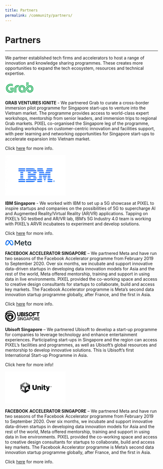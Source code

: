 ```yaml
---
title: Partners
permalink: /community/partners/
---
```

# Partners
---

We partner established tech firms and accelerators to host a range of innovation and knowledge sharing programmes. These creates more opportunities to expand the tech ecosystem, resources and technical expertise. 


![](/images/partners/grab-resized.png)

**GRAB VENTURES IGNITE** - We partnered Grab to curate a cross-border immersion pilot programme for Singapore start-ups to venture into the Vietnam market. The programme provides access to world-class expert workshops, mentorship from senior leaders, and immersion trips to regional Grab markets. PIXEL co-organised the Singapore leg of the programme, including workshops on customer-centric innovation and facilities support, with peer learning and networking opportunities for Singapore start-ups to accelerate expansion into Vietnam market. 

Click [here](https://www.grab.com/sg/press/business/grab-collaborates-with-imda-to-pilot-grab-ventures-ignite-in-singapore/) for more info. 

![](/images/partners/ibm.png)

**IBM Singapore** -  We worked with IBM to set up a 5G showcase at PIXEL to inspire startups and companies on the possibilities of 5G to supercharge AI and Augmented Reality/Virtual Reality (AR/VR) applications. Tapping on PIXEL’s 5G testbed and AR/VR lab, IBM’s 5G Industry 4.0 team is working with PIXEL’s ARVR incubatees to experiment and develop solutions.

Click [here](https://www.imda.gov.sg/news-and-events/Media-Room/Media-Releases/2020/IBM-IMDA-M1-and-Samsung-to-Collaborate-on-Singapores-First-5G-Industry-4_0-Trial) for more info. 

![](/images/partners/meta.png)

**FACEBOOK ACCELERATOR SINGAPORE** – We partnered Meta and have run two seasons of the Facebook Accelerator programme from February 2019 to September 2020. Over six months, we incubate and support innovative data-driven startups in developing data innovation models for Asia and the rest of the world, Meta offered mentorship, training and support in using data in live environments. PIXEL provided the co-working space and access to creative design consultants for startups to collaborate, build and access key markets. The Facebook Accelerator programme is Meta’s second data innovation startup programme globally, after France, and the first in Asia. 

Click [here](https://en.prnasia.com/releases/apac/facebook-accelerator-singapore-introduces-14-startups-in-season-2-276348.shtml) for more info. 

![](/images/partners/ubisoft.png)

**Ubisoft Singapore** – We partnered Ubisoft to develop a start-up programme for companies to leverage technology and enhance entertainment experiences. Participating start-ups in Singapore and the region can access PIXEL’s facilities and programmes, as well as Ubisoft’s global resources and mentorship to develop innovative solutions. This is Ubisoft’s first International Start-up Programme in Asia. 

Click here for more info! 

![](/images/partners/unity.png)

**FACEBOOK ACCELERATOR SINGAPORE** – We partnered Meta and have run two seasons of the Facebook Accelerator programme from February 2019 to September 2020. Over six months, we incubate and support innovative data-driven startups in developing data innovation models for Asia and the rest of the world, Meta offered mentorship, training and support in using data in live environments. PIXEL provided the co-working space and access to creative design consultants for startups to collaborate, build and access key markets. The Facebook Accelerator programme is Meta’s second data innovation startup programme globally, after France, and the first in Asia. 

Click [here](https://blog-e.lab7sg.com/archives/1137) for more info. 
